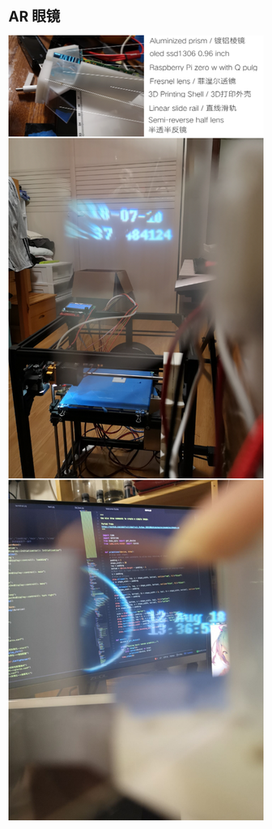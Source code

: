 # AR 眼镜

![AR 眼镜](https://github.com/PentaTea/PentaTea.github.io/blob/master/gallery/ar_glass/1.jpg?raw=true)
![AR 眼镜](https://github.com/PentaTea/PentaTea.github.io/blob/master/gallery/ar_glass/5.jpg?raw=true)
![AR 眼镜](https://github.com/PentaTea/PentaTea.github.io/blob/master/gallery/ar_glass/6.jpg?raw=true)
